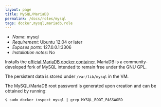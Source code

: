 ```yaml
---
layout: page
title: MySQL/MariaDB
permalink: /docs/roles/mysql
tags: docker,mysql,mariadb,role
---
```


* *Name*: mysql
* *Requirement*: Ubuntu 12.04 or later
* *Exposes ports:* 127.0.0.1:3306
* *Installation notes*: No

Installs the [official MariaDB docker container](https://hub.docker.com/_/mariadb/). MariaDB is a community-developed fork of MySQL intended to remain free under the GNU GPL.

The persistent data is stored under `/var/lib/mysql` in the VM.

The MySQL/MariaDB root password is generated upon creation and can be obtained by running:

```
$ sudo docker inspect mysql | grep MYSQL_ROOT_PASSWORD
```
